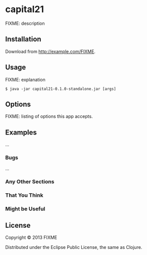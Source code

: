 # capital21

FIXME: description

## Installation

Download from http://example.com/FIXME.

## Usage

FIXME: explanation

    $ java -jar capital21-0.1.0-standalone.jar [args]

## Options

FIXME: listing of options this app accepts.

## Examples

...

### Bugs

...

### Any Other Sections
### That You Think
### Might be Useful

## License

Copyright © 2013 FIXME

Distributed under the Eclipse Public License, the same as Clojure.
